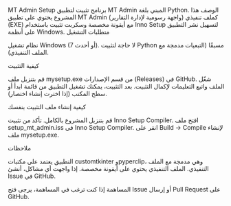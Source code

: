 MT Admin Setup
برنامج تثبيت لتطبيق MT Admin المبني بلغة Python.
الوصف
هذا المشروع يحتوي على تطبيق MT Admin (واجهة رسومية لإدارة التقارير) كملف تنفيذي (EXE) مع أيقونة مخصصة وسكربت تثبيت باستخدام Inno Setup لتسهيل نشر التطبيق على أنظمة Windows.
متطلبات التشغيل

نظام تشغيل Windows (7 أو أحدث).
لا حاجة لتثبيت Python مسبقًا (التبعيات مدمجة مع الملف التنفيذي).

كيفية التثبيت

قم بتنزيل ملف mysetup.exe من قسم الإصدارات (Releases) في GitHub.
شغّل الملف واتبع التعليمات لإكمال التثبيت.
بعد التثبيت، يمكنك تشغيل التطبيق من قائمة ابدأ أو سطح المكتب (إذا اخترت إنشاء اختصار).

كيفية إنشاء ملف التثبيت بنفسك

قم بتنزيل المشروع بالكامل.
تأكد من تثبيت Inno Setup Compiler.
افتح ملف setup_mt_admin.iss في Inno Setup Compiler.
انقر على Build -> Compile لإنشاء ملف mysetup.exe.

ملاحظات

التطبيق يعتمد على مكتبات customtkinter وpyperclip، وهي مدمجة مع الملف التنفيذي.
الملف التنفيذي يحتوي على أيقونة مخصصة.
إذا واجهت أي مشاكل، أنشئ Issue في GitHub.

المساهمة
إذا كنت ترغب في المساهمة، يرجى فتح Issue أو إرسال Pull Request على GitHub.
